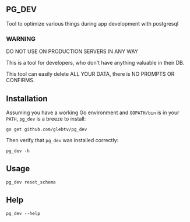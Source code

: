 ## PG_DEV

Tool to optimize various things during app development with postgresql

### WARNING

DO NOT USE ON PRODUCTION SERVERS IN ANY WAY

This is a tool for developers, who don't have anything valuable in their DB.

This tool can easily delete ALL YOUR DATA, there is NO PROMPTS OR CONFIRMS.

## Installation

Assuming you have a working Go environment and `GOPATH/bin` is in your
`PATH`, `pg_dev` is a breeze to install:

```shell
go get github.com/glebtv/pg_dev
```

Then verify that `pg_dev` was installed correctly:

```shell
pg_dev -h
```

## Usage

```
pg_dev reset_schema
```

## Help

```
pg_dev --help
```
